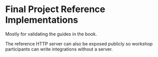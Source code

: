 # Final Project Reference Implementations

Mostly for validating the guides in the book.

The reference HTTP server can also be exposed publicly so workshop participants can write integrations without a server.
